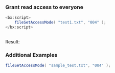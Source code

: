 ### Grant read access to everyone




```java
<bx:script>
	fileSetAccessMode( "test1.txt", "004" );
</bx:script>
   
```

Result: 

### Additional Examples


```java
fileSetAccessMode( "sample_test.txt", "004" );

```


